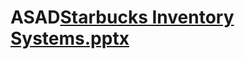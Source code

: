 # ASAD[Starbucks Inventory Systems.pptx](https://github.com/MedhaAlla1996/ASAD/files/11347126/Starbucks.Inventory.Systems.pptx)
